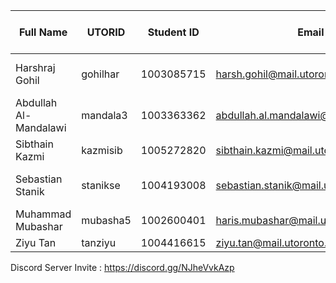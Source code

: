 | Full Name             | UTORID   | Student ID | Email                                  | Best Way To Contact | Discord Username  |
|-----------------------|----------|------------|----------------------------------------|---------------------|:-----------------:|
| Harshraj Gohil        | gohilhar | 1003085715 | harsh.gohil@mail.utoronto.ca           | 647-770-1656        |    harshG#7057    |
| Abdullah Al-Mandalawi | mandala3 | 1003363362 | abdullah.al.mandalawi@mail.utoronto.ca | 647-784-1662        | iGaminMaster#2235 |
| Sibthain Kazmi        | kazmisib | 1005272820 | sibthain.kazmi@mail.utoronto.ca        | Email               |      SK#9442      |
| Sebastian Stanik      | stanikse | 1004193008 | sebastian.stanik@mail.utoronto.ca      | 647-607-7406        |     Dad#1864      |
| Muhammad Mubashar     | mubasha5 | 1002600401 | haris.mubashar@mail.utoronto.ca        | Email               |   Elfriede#3688   |
| Ziyu Tan              | tanziyu  | 1004416615 | ziyu.tan@mail.utoronto.ca              | Email               |   Yiersan#5757    |

Discord Server Invite : https://discord.gg/NJheVvkAzp
